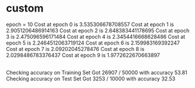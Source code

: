 # custom

epoch = 10 
Cost at epoch 0 is 3.535306678708557
Cost at epoch 1 is 2.9051206486914163
Cost at epoch 2 is 2.648383441178695
Cost at epoch 3 is 2.475096596171484
Cost at epoch 4 is 2.3454416668628486
Cost at epoch 5 is 2.2464512063719124
Cost at epoch 6 is 2.159983169392247
Cost at epoch 7 is 2.09202045278476
Cost at epoch 8 is 2.0298486783376437
Cost at epoch 9 is 1.9772622670663897

 <br>
Checking accuracy on Training Set
Got 26907 / 50000 with accuracy 53.81

 <br>
Checking accuracy on Test Set
Got 3253 / 10000 with accuracy 32.53
